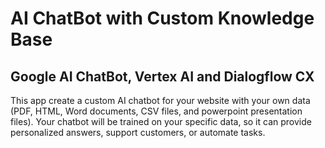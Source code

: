 # AI ChatBot with Custom Knowledge Base
## Google AI ChatBot, Vertex AI and Dialogflow CX 

This app create a custom AI chatbot for your website with your own data (PDF, HTML, Word documents, CSV files, and powerpoint presentation files). Your chatbot will be trained on your specific data, so it can provide personalized answers, support customers, or automate tasks.
